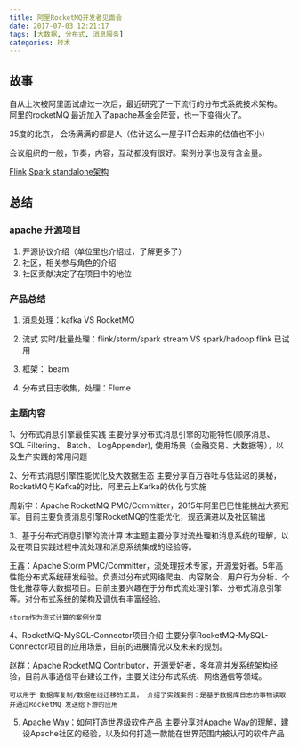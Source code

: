 ```yaml
---
title: 阿里RocketMQ开发者见面会
date: 2017-07-03 12:21:17
tags: [大数据, 分布式, 消息服务]
categories: 技术
---
```


## 故事

自从上次被阿里面试虐过一次后，最近研究了一下流行的分布式系统技术架构。 阿里的rocketMQ
最近加入了apache基金会阵营，也一下变得火了。

35度的北京， 会场满满的都是人（估计这么一屋子IT合起来的估值也不小）

会议组织的一般，节奏，内容，互动都没有很好。案例分享也没有含金量。 

[Flink](https://ci.apache.org/projects/flink/flink-docs-release-1.3/) [Spark standalone架构](http://shiyanjun.cn/archives/1545.html)
<!-- more -->

## 总结
### apache 开源项目
1. 开源协议介绍（单位里也介绍过，了解更多了）
2. 社区，相关参与角色的介绍
3. 社区贡献决定了在项目中的地位

### 产品总结
1. 消息处理：kafka VS RocketMQ

2. 流式 实时/批量处理：flink/storm/spark stream VS spark/hadoop 
flink 已试用

3. 框架： beam 

4. 分布式日志收集，处理：Flume

### 主题内容
1、分布式消息引擎最佳实践
主要分享分布式消息引擎的功能特性(顺序消息、SQL Filtering、 Batch、 LogAppender), 使用场景（金融交易、大数据等），以及生产实践的常用问题

2、分布式消息引擎性能优化及大数据生态
主要分享百万吞吐与低延迟的奥秘，RocketMQ与Kafka的对比，阿里云上Kafka的优化与实施

周新宇：Apache RocketMQ PMC/Committer，2015年阿里巴巴性能挑战大赛冠军。目前主要负责消息引擎RocketMQ的性能优化，规范演进以及社区输出

3、基于分布式消息引擎的流计算
本主题主要分享对流处理和消息系统的理解，以及在项目实践过程中流处理和消息系统集成的经验等。

王鑫：Apache Storm PMC/Committer，流处理技术专家，开源爱好者。5年高性能分布式系统研发经验。负责过分布式网络爬虫、内容聚合、用户行为分析、个性化推荐等大数据项目。目前主要兴趣在于分布式流处理引擎、分布式消息引擎等。对分布式系统的架构及调优有丰富经验。

    storm作为流式计算的案例分享


4、RocketMQ-MySQL-Connector项目介绍
主要分享RocketMQ-MySQL-Connector项目的应用场景，目前的进展情况以及未来的规划。

赵群：Apache RocketMQ Contributor，开源爱好者，多年高并发系统架构经验，目前从事通信平台建设工作，主要关注分布式系统、网络通信等领域。

    可以用于 数据库复制/数据在线迁移的工具， 介绍了实践案例：是基于数据库日志的事物读取
    并通过RocketMQ 发送给下游的应用

5. Apache Way：如何打造世界级软件产品
主要分享对Apache Way的理解，建设Apache社区的经验，以及如何打造一款能在世界范围内被认可的软件产品
